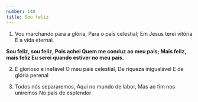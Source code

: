 ```yaml
---
number: 140
title: Sou feliz
---
```


1. Vou marchando para a glória,
  Para o país celestial;
  Em Jesus terei vitória
  E a vida eternal.

  __Sou feliz, sou feliz,
  Pois achei Quem me conduz ao meu país;
  Mais feliz, mais feliz
  Eu serei quando estiver no meu país.__

2. É glorioso e inefável
  O meu país celestial,
  De riqueza inigualável
  E de glória perenal

3. Todos nós separaremos,
  Aqui no mundo de labor,
  Mas ao fim nos uniremos
  No país de esplendor
